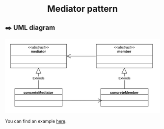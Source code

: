 <div align="center">
  <br>
  <h1>Mediator pattern</h1>
</div>




## :black_nib: UML diagram 

![](diagram.png)

You can find an example [here](example).

